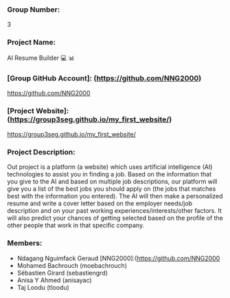 ### Group Number:
3

### Project Name:
AI Resume Builder 💻 📊

### [Group GitHub Account]: (https://github.com/NNG2000)
https://github.com/NNG2000 

### [Project Website]:(https://group3seg.github.io/my_first_website/)
https://group3seg.github.io/my_first_website/

### Project Description:
Out project is a platform (a website) which uses artificial intelligence (AI) technologies to assist you in finding a job. Based on the information that you give to the AI and based on multiple job descriptions, our platform will give you a list of the best jobs you should apply on (the jobs that matches best with the information you entered). The AI will then make a personalized resume and write a cover letter based on the employer needs/job description and on your past working experiences/interests/other factors. It will also predict your chances of getting selected based on the profile of the other people that work in that specific company.

### Members:
 - Ndagang Nguimfack Geraud [NNG2000]:(https://github.com/NNG2000
 - Mohamed Bachrouch (moebachrouch)
 - Sébastien Girard (sebastiengrd)
 - Anisa Y Ahmed (anisayac)
 - Taj Loodu (tloodu)
